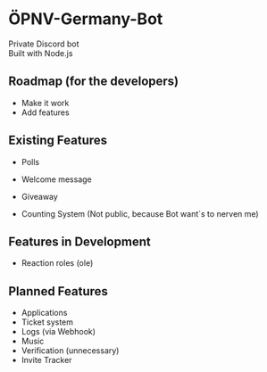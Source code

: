 # ÖPNV-Germany-Bot
Private Discord bot  
Built with Node.js

## Roadmap (for the developers)
- Make it work
- Add features

## Existing Features
- Polls
- Welcome message
- Giveaway
  
- Counting System (Not public, because Bot want´s to nerven me)

## Features in Development
- Reaction roles (ole)

## Planned Features
- Applications
- Ticket system
- Logs (via Webhook)
- Music
- Verification (unnecessary)
- Invite Tracker
